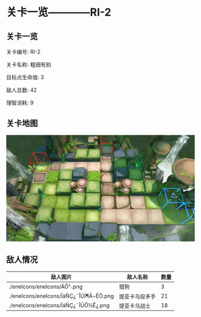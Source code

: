 # 关卡一览————RI-2


## 关卡一览

关卡编号: RI-2

关卡名称: 粗细有别

目标点生命值: 3

敌人总数: 42

理智消耗: 9


## 关卡地图
![RI-2](./oprMap/RI-2.png)

## 敌人情况

| 敌人图片 | 敌人名称 | 数量  |
|---------|-----|-----|
| ./eneIcons/eneIcons/ÁÔ¹·.png| 猎狗  |   3  |
| ./eneIcons/eneIcons/ÌáÑÇ¿¨ÎÚÍ¶Ã¬ÊÖ.png| 提亚卡乌投矛手  |   21  |
| ./eneIcons/eneIcons/ÌáÑÇ¿¨ÎÚÕ½Ê¿.png| 提亚卡乌战士  |   18  |
